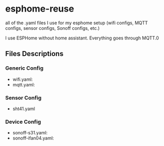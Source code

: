 # esphome-reuse
all of the .yaml files I use for my esphome setup (wifi configs, MQTT configs, sensor configs, Sonoff configs, etc.)

I use ESPHome without home assistant. Everything goes through MQTT.0

## Files Descriptions
### Generic Config
- wifi.yaml:
- mqtt.yaml:
### Sensor Config
- sht41.yaml
### Device Config
- sonoff-s31.yaml:
- sonoff-ifan04.yaml:
